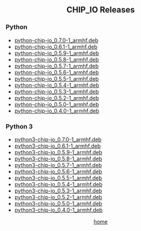 <html><head><title>xtacocorex's dumping ground of information: chip_io releases</title></head>
<body>
    <div align="center"><h2>CHIP_IO Releases</h2></div>
    <div align="left"><h3>Python</h3>
    <ul>
    <li><a href="python-chip-io_0.7.0-1_armhf.deb">python-chip-io_0.7.0-1_armhf.deb</a></li>
    <li><a href="python-chip-io_0.6.1-1_armhf.deb">python-chip-io_0.6.1-1_armhf.deb</a></li>
    <li><a href="python-chip-io_0.5.9-1_armhf.deb">python-chip-io_0.5.9-1_armhf.deb</a></li>
    <li><a href="python-chip-io_0.5.8-1_armhf.deb">python-chip-io_0.5.8-1_armhf.deb</a></li>
    <li><a href="python-chip-io_0.5.7-1_armhf.deb">python-chip-io_0.5.7-1_armhf.deb</a></li>
    <li><a href="python-chip-io_0.5.6-1_armhf.deb">python-chip-io_0.5.6-1_armhf.deb</a></li>
    <li><a href="python-chip-io_0.5.5-1_armhf.deb">python-chip-io_0.5.5-1_armhf.deb</a></li>
    <li><a href="python-chip-io_0.5.4-1_armhf.deb">python-chip-io_0.5.4-1_armhf.deb</a></li>
    <li><a href="python-chip-io_0.5.3-1_armhf.deb">python-chip-io_0.5.3-1_armhf.deb</a></li>
    <li><a href="python-chip-io_0.5.2-1_armhf.deb">python-chip-io_0.5.2-1_armhf.deb</a></li>
    <li><a href="python-chip-io_0.5.0-1_armhf.deb">python-chip-io_0.5.0-1_armhf.deb</a></li>
    <li><a href="python-chip-io_0.4.0-1_armhf.deb">python-chip-io_0.4.0-1_armhf.deb</a></li>
    </ul>
    </div>
    <div align="left"><h3>Python 3</h3>
    <ul>
    <li><a href="python3-chip-io_0.7.0-1_armhf.deb">python3-chip-io_0.7.0-1_armhf.deb</a></li>
    <li><a href="python3-chip-io_0.6.1-1_armhf.deb">python3-chip-io_0.6.1-1_armhf.deb</a></li>
    <li><a href="python3-chip-io_0.5.9-1_armhf.deb">python3-chip-io_0.5.9-1_armhf.deb</a></li>
    <li><a href="python3-chip-io_0.5.8-1_armhf.deb">python3-chip-io_0.5.8-1_armhf.deb</a></li>
    <li><a href="python3-chip-io_0.5.7-1_armhf.deb">python3-chip-io_0.5.7-1_armhf.deb</a></li>
    <li><a href="python3-chip-io_0.5.6-1_armhf.deb">python3-chip-io_0.5.6-1_armhf.deb</a></li>
    <li><a href="python3-chip-io_0.5.5-1_armhf.deb">python3-chip-io_0.5.5-1_armhf.deb</a></li>
    <li><a href="python3-chip-io_0.5.4-1_armhf.deb">python3-chip-io_0.5.4-1_armhf.deb</a></li>
    <li><a href="python3-chip-io_0.5.3-1_armhf.deb">python3-chip-io_0.5.3-1_armhf.deb</a></li>
    <li><a href="python3-chip-io_0.5.2-1_armhf.deb">python3-chip-io_0.5.2-1_armhf.deb</a></li>
    <li><a href="python3-chip-io_0.5.0-1_armhf.deb">python3-chip-io_0.5.0-1_armhf.deb</a></li>
    <li><a href="python3-chip-io_0.4.0-1_armhf.deb">python3-chip-io_0.4.0-1_armhf.deb</a></li>
    </ul>
    </div>
    <div align="center"><a href="xtacocorex.github.io">home</a></div>
</body>
</html>